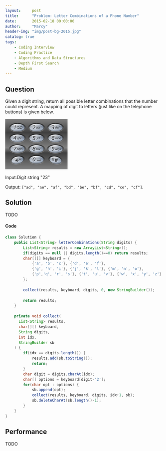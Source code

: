 ```yaml
---
layout:     post
title:      "Problem: Letter Combinations of a Phone Number"
date:       2015-02-18 00:00:00
author:     "Marcy"
header-img: "img/post-bg-2015.jpg"
catalog: true
tags:
    - Coding Interview
    - Coding Practice
    - Algorithms and Data Structures
    - Depth First Search
    - Medium
---
```


## Question

Given a digit string, return all possible letter combinations that the number could represent. A mapping of digit to letters (just like on the telephone buttons) is given below.

![](/img/posts/dsa/letter-combination.png)

Input:Digit string "23"

Output: `["ad", "ae", "af", "bd", "be", "bf", "cd", "ce", "cf"]`.

## Solution
TODO

#### Code
```java
class Solution {
    public List<String> letterCombinations(String digits) {
        List<String> results = new ArrayList<String>();
        if(digits == null || digits.length()==0) return results;
        char[][] keyboard = {
            {'a', 'b', 'c'}, {'d', 'e', 'f'},
            {'g', 'h', 'i'}, {'j', 'k', 'l'}, {'m', 'n', 'o'},
            {'p','q', 'r', 's'}, {'t', 'u', 'v'}, {'w', 'x', 'y', 'z'}
        };
            
        collect(results, keyboard, digits, 0, new StringBuilder());
            
        return results;
    }
        
    private void collect(
      List<String> results, 
      char[][] keyboard, 
      String digits, 
      int idx, 
      StringBuilder sb
    ) {
        if(idx == digits.length()) {
            results.add(sb.toString());
            return;
        }
        char digit = digits.charAt(idx);
        char[] options = keyboard[digit-'2'];
        for(char opt : options) {
            sb.append(opt);
            collect(results, keyboard, digits, idx+1, sb);
            sb.deleteCharAt(sb.length()-1);
        }
    }
}
```

## Performance
TODO
